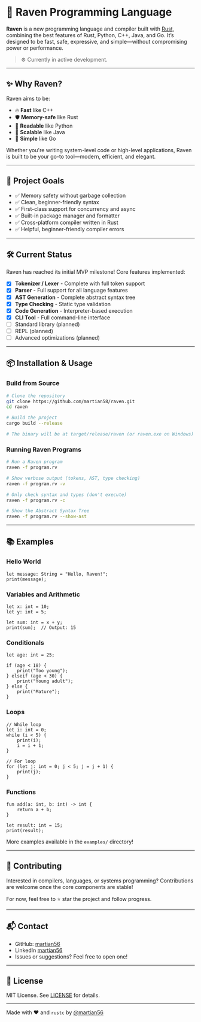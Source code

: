 # 🦅 Raven Programming Language

**Raven** is a new programming language and compiler built with [Rust](https://www.rust-lang.org/), combining the best features of Rust, Python, C++, Java, and Go. It’s designed to be fast, safe, expressive, and simple—without compromising power or performance.

> ⚙️ Currently in active development.

---

## ✨ Why Raven?

Raven aims to be:

- 🔥 **Fast** like C++
- 🛡️ **Memory-safe** like Rust
- 🧠 **Readable** like Python
- 🧱 **Scalable** like Java
- 🎯 **Simple** like Go

Whether you're writing system-level code or high-level applications, Raven is built to be your go-to tool—modern, efficient, and elegant.

---

## 🎯 Project Goals

- ✅ Memory safety without garbage collection  
- ✅ Clean, beginner-friendly syntax  
- ✅ First-class support for concurrency and async  
- ✅ Built-in package manager and formatter  
- ✅ Cross-platform compiler written in Rust  
- ✅ Helpful, beginner-friendly compiler errors  

---

## 🛠️ Current Status

Raven has reached its initial MVP milestone! Core features implemented:

- [x] **Tokenizer / Lexer** - Complete with full token support
- [x] **Parser** - Full support for all language features
- [x] **AST Generation** - Complete abstract syntax tree
- [x] **Type Checking** - Static type validation
- [x] **Code Generation** - Interpreter-based execution
- [x] **CLI Tool** - Full command-line interface
- [ ] Standard library (planned)
- [ ] REPL (planned)
- [ ] Advanced optimizations (planned)

---

## 📦 Installation & Usage

### Build from Source

```bash
# Clone the repository
git clone https://github.com/martian58/raven.git
cd raven

# Build the project
cargo build --release

# The binary will be at target/release/raven (or raven.exe on Windows)
```

### Running Raven Programs

```bash
# Run a Raven program
raven -f program.rv

# Show verbose output (tokens, AST, type checking)
raven -f program.rv -v

# Only check syntax and types (don't execute)
raven -f program.rv -c

# Show the Abstract Syntax Tree
raven -f program.rv --show-ast
```

---

## 📚 Examples

### Hello World

```raven
let message: String = "Hello, Raven!";
print(message);
```

### Variables and Arithmetic

```raven
let x: int = 10;
let y: int = 5;

let sum: int = x + y;
print(sum);  // Output: 15
```

### Conditionals

```raven
let age: int = 25;

if (age < 18) {
    print("Too young");
} elseif (age < 30) {
    print("Young adult");
} else {
    print("Mature");
}
```

### Loops

```raven
// While loop
let i: int = 0;
while (i < 5) {
    print(i);
    i = i + 1;
}

// For loop
for (let j: int = 0; j < 5; j = j + 1) {
    print(j);
}
```

### Functions

```raven
fun add(a: int, b: int) -> int {
    return a + b;
}

let result: int = 15;
print(result);
```

More examples available in the `examples/` directory!

---

## 🤝 Contributing

Interested in compilers, languages, or systems programming? Contributions are welcome once the core components are stable!

For now, feel free to ⭐ star the project and follow progress.

---

## 📬 Contact

- GitHub: [martian56](https://github.com/martian56)
- LinkedIn [martian56](www.linkedin.com/in/martian56)
- Issues or suggestions? Feel free to open one!

---

## 🧠 License

MIT License. See [LICENSE](./LICENSE) for details.

---

Made with ❤️ and `rustc` by [@martian56](https://github.com/martian56)
